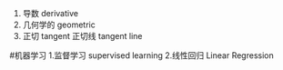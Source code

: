 1. 导数
derivative
1. 几何学的
geometric
1. 正切
tangent
正切线
tangent line



#机器学习
1.监督学习
supervised learning
2.线性回归
Linear Regression

